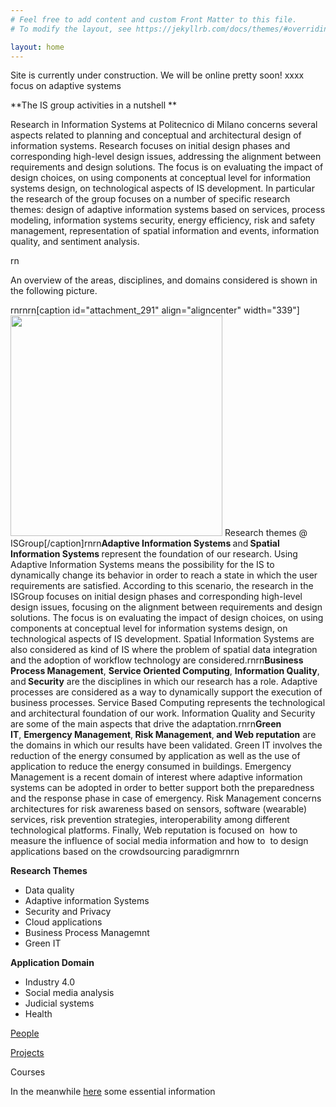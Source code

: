 ```yaml
---
# Feel free to add content and custom Front Matter to this file.
# To modify the layout, see https://jekyllrb.com/docs/themes/#overriding-theme-defaults

layout: home
---
```

 Site is currently under construction. We will be online pretty soon!
 xxxx focus on adaptive systems

**The IS group activities in a nutshell **

Research in Information Systems at Politecnico di Milano concerns several aspects related to planning and conceptual and architectural design of information systems. Research focuses on initial design phases and corresponding high-level design issues, addressing the alignment between requirements and design solutions. The focus is on evaluating the impact of design choices, on using components at conceptual level for information systems design, on technological aspects of IS development. In particular the research of the group focuses on a number of specific research themes: design of adaptive information systems based on services, process modeling, information systems security, energy efficiency, risk and safety management, representation of spatial information and events, information quality, and sentiment analysis.</p>rn<p style="text-align: left;">An overview of the areas, disciplines, and domains considered is shown in the following picture.</p>rnrnrn[caption id="attachment_291" align="aligncenter" width="339"]<img class=" wp-image-291" title="Research themes @ ISGroup" src="http://isgroup.dei.polimi.it/wp-content/uploads/stackricerca-982x1024.png" alt="" width="339" height="353" /> Research themes @ ISGroup[/caption]rnrn<strong>Adaptive Information Systems </strong>and<strong> <strong>Spatial Information Systems </strong></strong>represent the foundation of our research. Using Adaptive Information Systems means the possibility for the IS to dynamically change its behavior in order to reach a state in which the user requirements are satisfied. According to this scenario, the research in the ISGroup focuses on initial design phases and corresponding high-level design issues, focusing on the alignment between requirements and design solutions. The focus is on evaluating the impact of design choices, on using components at conceptual level for information systems design, on technological aspects of IS development. Spatial Information Systems are also considered as kind of IS where the problem of spatial data integration and the adoption of workflow technology are considered.rnrn<strong>Business Process Management</strong>, <strong>Service Oriented Computing</strong>, <strong>Information Quality</strong>, and<strong> Security</strong> are the disciplines in which our research has a role. Adaptive processes are considered as a way to dynamically support the execution of business processes. Service Based Computing represents the technological and architectural foundation of our work. Information Quality and Security are some of the main aspects that drive the adaptation.rnrn<strong>Green IT</strong>, <strong>Emergency Management</strong>,<strong> Risk Management</strong>,<strong> and Web reputation</strong> are the domains in which our results have been validated. Green IT involves the reduction of the energy consumed by application as well as the use of application to reduce the energy consumed in buildings. Emergency Management is a recent domain of interest where adaptive information systems can be adopted in order to better support both the preparedness and the response phase in case of emergency. Risk Management concerns architectures for risk awareness based on sensors, software (wearable) services, risk prevention strategies, interoperability among different technological platforms. Finally, Web reputation is focused on  how to measure the influence of social media information and how to  to design applications based on the crowdsourcing paradigmrnrn&nbsp;
 
 **Research Themes**
 
 - Data quality
 - Adaptive information Systems
 - Security and Privacy
 - Cloud applications
 - Business Process Managemnt
 - Green IT

 **Application Domain**

 - Industry 4.0
 - Social media analysis
 - Judicial systems
 - Health 
 
 [People](https://www.deib.polimi.it/ita/linee-di-ricerca/lista-personale/85)
 
 [Projects](https://www.deib.polimi.it/ita/linee-di-ricerca/progetti/85)
 
 Courses
 
 

 In the meanwhile [here](https://www.deib.polimi.it/eng/research-lines/details/85) some essential information

 
